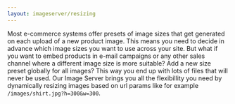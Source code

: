 ```yaml
---
layout: imageserver/resizing
---
```

Most e-commerce systems offer presets of image sizes that get generated on each upload of a new product image. This means you need to decide in advance which image sizes you want to use across your site. But what if you want to embed products in e-mail campaigns or any other sales channel where a different image size is more suitable? Add a new size preset globally for all images? This way you end up with lots of files that will never be used. Our Image Server brings you all the flexibillity you need by dynamically resizing images based on url params like for example <code>/images/shirt.jpg?h=300&w=300</code>.